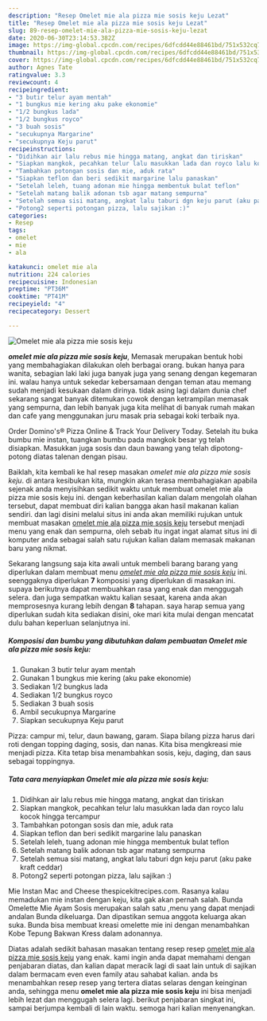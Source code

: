 ```yaml
---
description: "Resep Omelet mie ala pizza mie sosis keju Lezat"
title: "Resep Omelet mie ala pizza mie sosis keju Lezat"
slug: 89-resep-omelet-mie-ala-pizza-mie-sosis-keju-lezat
date: 2020-06-30T23:14:53.382Z
image: https://img-global.cpcdn.com/recipes/6dfcdd44e88461bd/751x532cq70/omelet-mie-ala-pizza-mie-sosis-keju-foto-resep-utama.jpg
thumbnail: https://img-global.cpcdn.com/recipes/6dfcdd44e88461bd/751x532cq70/omelet-mie-ala-pizza-mie-sosis-keju-foto-resep-utama.jpg
cover: https://img-global.cpcdn.com/recipes/6dfcdd44e88461bd/751x532cq70/omelet-mie-ala-pizza-mie-sosis-keju-foto-resep-utama.jpg
author: Agnes Tate
ratingvalue: 3.3
reviewcount: 4
recipeingredient:
- "3 butir telur ayam mentah"
- "1 bungkus mie kering aku pake ekonomie"
- "1/2 bungkus lada"
- "1/2 bungkus royco"
- "3 buah sosis"
- "secukupnya Margarine"
- "secukupnya Keju parut"
recipeinstructions:
- "Didihkan air lalu rebus mie hingga matang, angkat dan tiriskan"
- "Siapkan mangkok, pecahkan telur lalu masukkan lada dan royco lalu kocok hingga tercampur"
- "Tambahkan potongan sosis dan mie, aduk rata"
- "Siapkan teflon dan beri sedikit margarine lalu panaskan"
- "Setelah leleh, tuang adonan mie hingga membentuk bulat teflon"
- "Setelah matang balik adonan tsb agar matang sempurna"
- "Setelah semua sisi matang, angkat lalu taburi dgn keju parut (aku pake kraft ceddar)"
- "Potong2 seperti potongan pizza, lalu sajikan :)"
categories:
- Resep
tags:
- omelet
- mie
- ala

katakunci: omelet mie ala 
nutrition: 224 calories
recipecuisine: Indonesian
preptime: "PT36M"
cooktime: "PT41M"
recipeyield: "4"
recipecategory: Dessert

---
```



![Omelet mie ala pizza mie sosis keju](https://img-global.cpcdn.com/recipes/6dfcdd44e88461bd/751x532cq70/omelet-mie-ala-pizza-mie-sosis-keju-foto-resep-utama.jpg)

<b><i>omelet mie ala pizza mie sosis keju</i></b>, Memasak merupakan bentuk hobi yang membahagiakan dilakukan oleh berbagai orang. bukan hanya para wanita, sebagian laki laki juga banyak juga yang senang dengan kegemaran ini. walau hanya untuk sekedar kebersamaan dengan teman atau memang sudah menjadi kesukaan dalam dirinya. tidak asing lagi dalam dunia chef sekarang sangat banyak ditemukan cowok dengan ketrampilan memasak yang sempurna, dan lebih banyak juga kita melihat di banyak rumah makan dan cafe yang menggunakan juru masak pria sebagai koki terbaik nya.

Order Domino&#39;s® Pizza Online &amp; Track Your Delivery Today. Setelah itu buka bumbu mie instan, tuangkan bumbu pada mangkok besar yg telah disiapkan. Masukkan juga sosis dan daun bawang yang telah dipotong-potong diatas talenan dengan pisau.

Baiklah, kita kembali ke hal resep masakan <i>omelet mie ala pizza mie sosis keju</i>. di antara kesibukan kita, mungkin akan terasa membahagiakan apabila sejenak anda menyisihkan sedikit waktu untuk membuat omelet mie ala pizza mie sosis keju ini. dengan keberhasilan kalian dalam mengolah olahan tersebut, dapat membuat diri kalian bangga akan hasil makanan kalian sendiri. dan lagi disini melalui situs ini anda akan memiliki rujukan untuk membuat masakan <u>omelet mie ala pizza mie sosis keju</u> tersebut menjadi menu yang enak dan sempurna, oleh sebab itu ingat ingat alamat situs ini di komputer anda sebagai salah satu rujukan kalian dalam memasak makanan baru yang nikmat.


Sekarang langsung saja kita awali untuk membeli barang barang yang diperlukan dalam membuat menu <u><i>omelet mie ala pizza mie sosis keju</i></u> ini. seenggaknya diperlukan <b>7</b> komposisi yang diperlukan di masakan ini. supaya berikutnya dapat membuahkan rasa yang enak dan menggugah selera. dan juga sempatkan waktu kalian sesaat, karena anda akan memprosesnya kurang lebih dengan <b>8</b> tahapan. saya harap semua yang diperlukan sudah kita sediakan disini, oke mari kita mulai dengan mencatat dulu bahan keperluan selanjutnya ini.

<!--inarticleads1-->

##### Komposisi dan bumbu yang dibutuhkan dalam pembuatan Omelet mie ala pizza mie sosis keju:

1. Gunakan 3 butir telur ayam mentah
1. Gunakan 1 bungkus mie kering (aku pake ekonomie)
1. Sediakan 1/2 bungkus lada
1. Sediakan 1/2 bungkus royco
1. Sediakan 3 buah sosis
1. Ambil secukupnya Margarine
1. Siapkan secukupnya Keju parut


Pizza: campur mi, telur, daun bawang, garam. Siapa bilang pizza harus dari roti dengan topping daging, sosis, dan nanas. Kita bisa mengkreasi mie menjadi pizza. Kita tetap bisa menambahkan sosis, keju, daging, dan saus sebagai toppingnya. 

<!--inarticleads2-->

##### Tata cara menyiapkan Omelet mie ala pizza mie sosis keju:

1. Didihkan air lalu rebus mie hingga matang, angkat dan tiriskan
1. Siapkan mangkok, pecahkan telur lalu masukkan lada dan royco lalu kocok hingga tercampur
1. Tambahkan potongan sosis dan mie, aduk rata
1. Siapkan teflon dan beri sedikit margarine lalu panaskan
1. Setelah leleh, tuang adonan mie hingga membentuk bulat teflon
1. Setelah matang balik adonan tsb agar matang sempurna
1. Setelah semua sisi matang, angkat lalu taburi dgn keju parut (aku pake kraft ceddar)
1. Potong2 seperti potongan pizza, lalu sajikan :)


Mie Instan Mac and Cheese thespicekitrecipes.com. Rasanya kalau memadukan mie instan dengan keju, kita gak akan pernah salah. Bunda Omelette Mie Ayam Sosis merupakan salah satu ,menu yang dapat menjadi andalan Bunda dikeluarga. Dan dipastikan semua anggota keluarga akan suka. Bunda bisa membuat kreasi omelette mie ini dengan menambahkan Kobe Tepung Bakwan Kress dalam adonannya. 

Diatas adalah sedikit bahasan masakan tentang resep resep <u>omelet mie ala pizza mie sosis keju</u> yang enak. kami ingin anda dapat memahami dengan penjabaran diatas, dan kalian dapat meracik lagi di saat lain untuk di sajikan dalam bermacam even even family atau sahabat kalian. anda bs menambahkan resep resep yang tertera diatas selaras dengan keinginan anda, sehingga menu <b>omelet mie ala pizza mie sosis keju</b> ini bisa menjadi lebih lezat dan menggugah selera lagi. berikut penjabaran singkat ini, sampai berjumpa kembali di lain waktu. semoga hari kalian menyenangkan.

